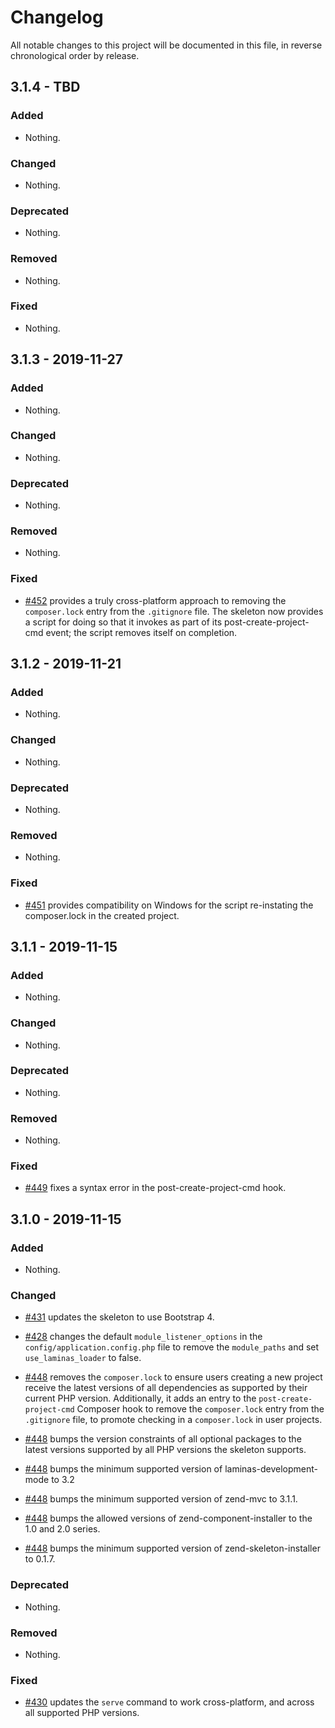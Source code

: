 # Changelog

All notable changes to this project will be documented in this file, in reverse chronological order by release.

## 3.1.4 - TBD

### Added

- Nothing.

### Changed

- Nothing.

### Deprecated

- Nothing.

### Removed

- Nothing.

### Fixed

- Nothing.

## 3.1.3 - 2019-11-27

### Added

- Nothing.

### Changed

- Nothing.

### Deprecated

- Nothing.

### Removed

- Nothing.

### Fixed

- [#452](https://github.com/zendframework/ZendSkeletonApplication/pull/452) provides a truly cross-platform approach to removing the `composer.lock` entry from the `.gitignore` file. The skeleton now provides a script for doing so that it invokes as part of its post-create-project-cmd event; the script removes itself on completion.

## 3.1.2 - 2019-11-21

### Added

- Nothing.

### Changed

- Nothing.

### Deprecated

- Nothing.

### Removed

- Nothing.

### Fixed

- [#451](https://github.com/zendframework/ZendSkeletonApplication/pull/451) provides compatibility on Windows for the script re-instating the composer.lock in the created project.

## 3.1.1 - 2019-11-15

### Added

- Nothing.

### Changed

- Nothing.

### Deprecated

- Nothing.

### Removed

- Nothing.

### Fixed

- [#449](https://github.com/zendframework/ZendSkeletonApplication/pull/449) fixes a syntax error in the post-create-project-cmd hook.

## 3.1.0 - 2019-11-15

### Added

- Nothing.

### Changed

- [#431](https://github.com/zendframework/ZendSkeletonApplication/pull/431) updates the skeleton to use Bootstrap 4.

- [#428](https://github.com/zendframework/ZendSkeletonApplication/pull/428) changes the default `module_listener_options` in the `config/application.config.php` file to remove the `module_paths` and set `use_laminas_loader` to false.

- [#448](https://github.com/zendframework/ZendSkeletonApplication/pull/448) removes the `composer.lock` to ensure users creating a new project receive the latest versions of all dependencies as supported by their current PHP version.  Additionally, it adds an entry to the `post-create-project-cmd` Composer hook to remove the `composer.lock` entry from the `.gitignore` file, to promote checking in a `composer.lock` in user projects.

- [#448](https://github.com/zendframework/ZendSkeletonApplication/pull/448) bumps the version constraints of all optional packages to the latest versions supported by all PHP versions the skeleton supports.

- [#448](https://github.com/zendframework/ZendSkeletonApplication/pull/448) bumps the minimum supported version of laminas-development-mode to 3.2

- [#448](https://github.com/zendframework/ZendSkeletonApplication/pull/448) bumps the minimum supported version of zend-mvc to 3.1.1.

- [#448](https://github.com/zendframework/ZendSkeletonApplication/pull/448) bumps the allowed versions of zend-component-installer to the 1.0 and 2.0 series.

- [#448](https://github.com/zendframework/ZendSkeletonApplication/pull/448) bumps the minimum supported version of zend-skeleton-installer to 0.1.7.

### Deprecated

- Nothing.

### Removed

- Nothing.

### Fixed

- [#430](https://github.com/zendframework/ZendSkeletonApplication/pull/430) updates the `serve` command to work cross-platform, and across all supported PHP versions.
